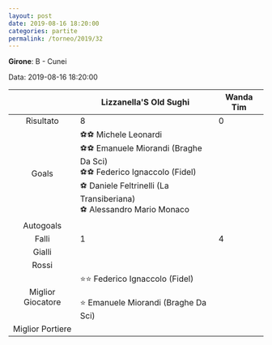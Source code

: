```yaml
---
layout: post
date: 2019-08-16 18:20:00
categories: partite
permalink: /torneo/2019/32
---
```

**Girone**: B - Cunei

Data: 2019-08-16 18:20:00

| | Lizzanella'S Old Sughi | Wanda Tim |
|:-----:|-----|-----|
Risultato|8|0
Goals|⚽⚽ Michele Leonardi<br/>⚽⚽ Emanuele Miorandi (Braghe Da Sci)<br/>⚽⚽ Federico Ignaccolo (Fidel)<br/>⚽ Daniele Feltrinelli (La Transiberiana)<br/>⚽ Alessandro Mario Monaco|
Autogoals||
Falli|1|4
Gialli||
Rossi||
Miglior Giocatore|⭐⭐ Federico Ignaccolo (Fidel)<br/><br/>⭐ Emanuele Miorandi (Braghe Da Sci)<br/>|
Miglior Portiere||